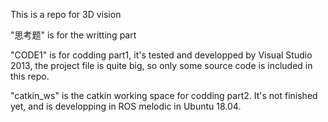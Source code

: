 This is a repo for 3D vision

"思考题" is for the writting part 

"CODE1" is for codding part1, it's tested and developped by Visual Studio 2013, the project file is quite big, so only some source code is included in this repo.

"catkin_ws" is the catkin working space for codding part2. It's not finished yet, and is developping in ROS melodic in Ubuntu 18.04.
